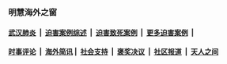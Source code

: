 
### 明慧海外之窗

####  [武汉肺炎](indexes/365.md?t=07152001) &nbsp;|&nbsp;  [迫害案例综述](indexes/328.md?t=07152001) &nbsp;|&nbsp; [迫害致死案例](indexes/277.md?t=07152001)  &nbsp;|&nbsp; [更多迫害案例](indexes/81.md?t=07152001)  &nbsp;|&nbsp; 
####  [时事评论](indexes/19.md?t=07152001) &nbsp;|&nbsp; [海外简讯](indexes/245.md?t=07152001)&nbsp;|&nbsp;  [社会支持](indexes/140.md?t=07152001) &nbsp;|&nbsp; [褒奖决议](indexes/282.md?t=07152001) &nbsp;|&nbsp; [社区报道](indexes/91.md?t=07152001)  &nbsp;|&nbsp; [天人之间](indexes/78.md?t=07152001) 

